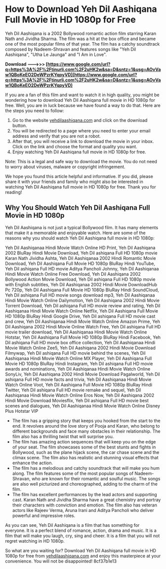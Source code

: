 # How to Download Yeh Dil Aashiqana Full Movie in HD 1080p for Free
 
Yeh Dil Aashiqana is a 2002 Bollywood romantic action film starring Karan Nath and Jividha Sharma. The film was a hit at the box office and became one of the most popular films of that year. The film has a catchy soundtrack composed by Nadeem-Shravan and features songs like "Yeh Dil Aashiqana", "Utha Le Jaunga" and "I Am in Love".
 
**Download --->>> [https://www.google.com/url?q=https%3A%2F%2Ftinurli.com%2F2uHK2w&sa=D&sntz=1&usg=AOvVaw1QBoKeEO2DeWPzrKYqpyVD](https://www.google.com/url?q=https%3A%2F%2Ftinurli.com%2F2uHK2w&sa=D&sntz=1&usg=AOvVaw1QBoKeEO2DeWPzrKYqpyVD)**


 
If you are a fan of this film and want to watch it in high quality, you might be wondering how to download Yeh Dil Aashiqana full movie in HD 1080p for free. Well, you are in luck because we have found a way to do that. Here are the steps you need to follow:
 
1. Go to the website [yehdilaashiqana.com](https://yehdilaashiqana.com) and click on the download button.
2. You will be redirected to a page where you need to enter your email address and verify that you are not a robot.
3. After that, you will receive a link to download the movie in your inbox. Click on the link and choose the format and quality you want.
4. Enjoy watching Yeh Dil Aashiqana full movie in HD 1080p for free.

Note: This is a legal and safe way to download the movie. You do not need to worry about viruses, malware or copyright infringement.
 
We hope you found this article helpful and informative. If you did, please share it with your friends and family who might also be interested in watching Yeh Dil Aashiqana full movie in HD 1080p for free. Thank you for reading!
  
## Why You Should Watch Yeh Dil Aashiqana Full Movie in HD 1080p
 
Yeh Dil Aashiqana is not just a typical Bollywood film. It has many elements that make it a memorable and enjoyable watch. Here are some of the reasons why you should watch Yeh Dil Aashiqana full movie in HD 1080p:
 
Yeh Dil Aashiqanaa Hindi Movie Watch Online HD Print,  Yeh Dil Aashiqana 2002 BluRay Hindi Movie Download,  Yeh Dil ashiqana Full HD 1080p movie Karan Nath Jividha Ashta,  Yeh Dil Aashiqanaa 2002 Hindi Romantic Movie Download,  Yeh Dil Aashiqana Full Movie HD 1080p BluRay Hindi YouTube,  Yeh Dil ashiqana Full HD movie Aditya Pancholi Johnny,  Yeh Dil Aashiqanaa Hindi Movie Watch Online Free Download,  Yeh Dil Aashiqana 2002 Bollywood Action Movie Download,  Yeh Dil ashiqana Full HD 1080p movie with English subtitles,  Yeh Dil Aashiqanaa 2002 Hindi Movie DownloadHub Pc 720p,  Yeh Dil Aashiqana Full Movie HD 1080p BluRay Hindi SoundCloud,  Yeh Dil ashiqana Full HD movie songs download mp3,  Yeh Dil Aashiqanaa Hindi Movie Watch Online Dailymotion,  Yeh Dil Aashiqana 2002 Hindi Movie Torrent Download,  Yeh Dil ashiqana Full HD movie review and rating,  Yeh Dil Aashiqanaa Hindi Movie Watch Online Netflix,  Yeh Dil Aashiqana Full Movie HD 1080p BluRay Hindi Google Drive,  Yeh Dil ashiqana Full HD movie cast and crew,  Yeh Dil Aashiqanaa Hindi Movie Watch Online Amazon Prime,  Yeh Dil Aashiqana 2002 Hindi Movie Online Watch Free,  Yeh Dil ashiqana Full HD movie trailer download,  Yeh Dil Aashiqanaa Hindi Movie Watch Online Hotstar,  Yeh Dil Aashiqana Full Movie HD 1080p BluRay Hindi Facebook,  Yeh Dil ashiqana Full HD movie box office collection,  Yeh Dil Aashiqanaa Hindi Movie Watch Online Zee5,  Yeh Dil Aashiqana 2002 Hindi Movie Download Filmywap,  Yeh Dil ashiqana Full HD movie behind the scenes,  Yeh Dil Aashiqanaa Hindi Movie Watch Online MX Player,  Yeh Dil Aashiqana Full Movie HD 1080p BluRay Hindi Instagram,  Yeh Dil ashiqana Full HD movie awards and nominations,  Yeh Dil Aashiqanaa Hindi Movie Watch Online SonyLiv,  Yeh Dil Aashiqana 2002 Hindi Movie Download Pagalworld,  Yeh Dil ashiqana Full HD movie facts and trivia,  Yeh Dil Aashiqanaa Hindi Movie Watch Online Voot,  Yeh Dil Aashiqana Full Movie HD 1080p BluRay Hindi Twitter,  Yeh Dil ashiqana Full HD movie remake and sequel,  Yeh Dil Aashiqanaa Hindi Movie Watch Online Eros Now,  Yeh Dil Aashiqana 2002 Hindi Movie Download Moviesflix,  Yeh Dil ashiqana Full HD movie best scenes and dialogues,  Yeh Dil Aashiqanaa Hindi Movie Watch Online Disney Plus Hotstar VIP

- The film has a gripping story that keeps you hooked from the start to the end. It revolves around the love story of Pooja and Karan, who belong to different backgrounds and face many obstacles in their relationship. The film also has a thrilling twist that will surprise you.
- The film has amazing action sequences that will keep you on the edge of your seat. The film showcases some of the best stunts and fights in Bollywood, such as the plane hijack scene, the car chase scene and the climax scene. The film also has realistic and stunning visual effects that enhance the action.
- The film has a melodious and catchy soundtrack that will make you hum along. The film features some of the most popular songs of Nadeem-Shravan, who are known for their romantic and soulful music. The songs are also well picturized and choreographed, adding to the charm of the film.
- The film has excellent performances by the lead actors and supporting cast. Karan Nath and Jividha Sharma have a great chemistry and portray their characters with conviction and emotion. The film also has veteran actors like Rajeev Verma, Aruna Irani and Aditya Pancholi who deliver powerful and impressive roles.

As you can see, Yeh Dil Aashiqana is a film that has something for everyone. It is a perfect blend of romance, action, drama and music. It is a film that will make you laugh, cry, sing and cheer. It is a film that you will not regret watching in HD 1080p.
 
So what are you waiting for? Download Yeh Dil Aashiqana full movie in HD 1080p for free from [yehdilaashiqana.com](https://yehdilaashiqana.com) and enjoy this masterpiece at your convenience. You will not be disappointed!
 8cf37b1e13
 
